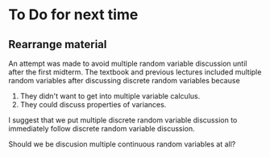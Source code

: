 # To Do for next time

## Rearrange material

An attempt was made to avoid multiple random variable discussion until after the first midterm.
The textbook and previous lectures included multiple random variables after discussing discrete random variables because

1. They didn't want to get into multiple variable calculus. 
1. They could discuss properties of variances. 

I suggest that we put multiple discrete random variable discussion to immediately follow discrete random variable discussion. 

Should we be discusion multiple continuous random variables at all?